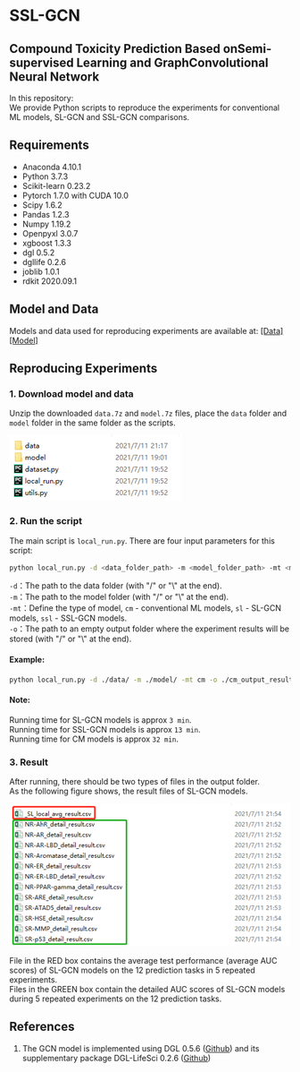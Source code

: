 # SSL-GCN
## Compound Toxicity Prediction Based onSemi-supervised Learning and GraphConvolutional Neural Network

In this repository:         
We provide Python scripts to reproduce the experiments for conventional ML models, SL-GCN and SSL-GCN comparisons.

## Requirements 
* Anaconda 4.10.1
* Python 3.7.3
* Scikit-learn 0.23.2
* Pytorch 1.7.0 with CUDA 10.0
* Scipy 1.6.2
* Pandas 1.2.3 
* Numpy 1.19.2
* Openpyxl 3.0.7
* xgboost 1.3.3
* dgl 0.5.2
* dgllife 0.2.6
* joblib 1.0.1
* rdkit 2020.09.1

## Model and Data
Models and data used for reproducing experiments are available at: [[Data]](https://drive.google.com/file/d/1KSlG8LAdoINJwgbd0rN0L_5XYRK23znx/view?usp=sharing) [[Model]](https://drive.google.com/file/d/1xKz_zkinwA3BiqqAXOjHAYtVilWp-Zlz/view?usp=sharing)

## Reproducing Experiments
### 1. Download model and data
Unzip the downloaded ```data.7z``` and ```model.7z``` files, place the ```data``` folder and ```model``` folder in the same folder as the scripts.    

![image](https://github.com/chen709847237/SSL-GCN/raw/main/img/data_sample.png)     

### 2.  Run the script  
The main script is ```local_run.py```. There are four input parameters for this script:      
```bash
python local_run.py -d <data_folder_path> -m <model_folder_path> -mt <model_type> -o <output_folder_path>
```
```-d```：The path to the data folder (with "/" or "\\" at the end).         
```-m```：The path to the model folder (with "/" or "\\" at the end).           
```-mt```：Define the type of model, ```cm``` - conventional ML models, ```sl``` - SL-GCN models, ```ssl``` - SSL-GCN models.                  
```-o```：The path to an empty output folder where the experiment results will be stored (with "/" or "\\" at the end).     
#### Example:
```bash
python local_run.py -d ./data/ -m ./model/ -mt cm -o ./cm_output_result/
```
#### Note:
Running time for SL-GCN models is approx ```3 min```.      
Running time for SSL-GCN models is approx ```13 min```.      
Running time for CM models is approx ```32 min```.      

### 3. Result  
After running, there should be two types of files in the output folder.           
As the following figure shows, the result files of SL-GCN models.              

![image](https://github.com/chen709847237/SSL-GCN/raw/main/img/result_sample.png)     

File in the RED box contains the average test performance (average AUC scores) of SL-GCN models on the 12 prediction tasks in 5 repeated experiments.        
Files in the GREEN box contain the detailed AUC scores of SL-GCN models during 5 repeated experiments on the 12 prediction tasks.         

## References
1. The GCN model is implemented using DGL 0.5.6 ([Github](https://github.com/dmlc/dgl/)) and its supplementary package DGL-LifeSci 0.2.6 ([Github](https://github.com/awslabs/dgl-lifesci/))









